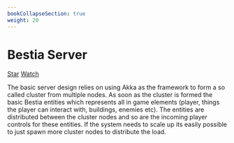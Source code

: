 ```yaml
---
bookCollapseSection: true
weight: 20
---
```

# Bestia Server

<a class="github-button" href="https://github.com/tfelix/bestia-behemoth" data-icon="octicon-star" data-size="large"
data-show-count="true" aria-label="Star tfelix/bestia-behemoth on GitHub">Star</a>
<a class="github-button" href="https://github.com/tfelix/bestia-behemoth/subscription" data-icon="octicon-eye"
data-size="large" data-show-count="true" aria-label="Watch tfelix/bestia-behemoth on GitHub">Watch</a>

The basic server design relies on using Akka as the framework to form a so called cluster from multiple nodes. As soon as the cluster is formed the basic Bestia entities which represents all in game elements (player, things the player can interact with, buildings, enemies etc). The entities are distributed between the cluster nodes and so are the incoming player controls for these entities. If the system needs to scale up its easily possible to just spawn more cluster nodes to distribute the load.

<script async defer src="https://buttons.github.io/buttons.js"></script>
